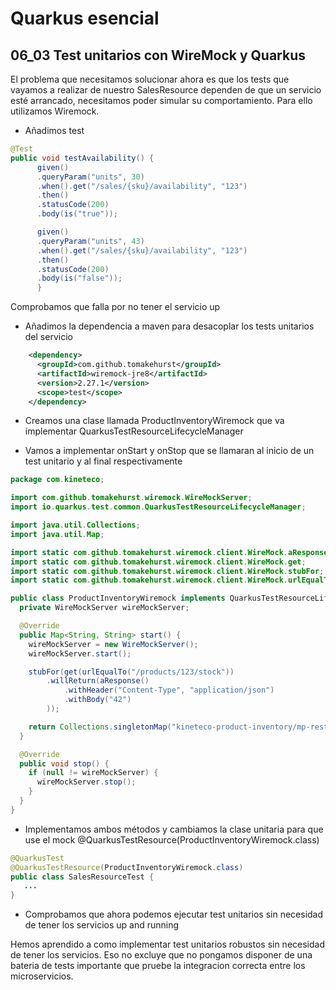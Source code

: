 # Quarkus esencial
## 06_03 Test unitarios con WireMock y Quarkus

El problema que necesitamos solucionar ahora es que los tests que vayamos a realizar de nuestro SalesResource dependen
de que un servicio esté arrancado, necesitamos poder simular su comportamiento.
Para ello utilizamos Wiremock.

* Añadimos test

```java
@Test
public void testAvailability() {
      given()
      .queryParam("units", 30)
      .when().get("/sales/{sku}/availability", "123")
      .then()
      .statusCode(200)
      .body(is("true"));

      given()
      .queryParam("units", 43)
      .when().get("/sales/{sku}/availability", "123")
      .then()
      .statusCode(200)
      .body(is("false"));
      }
```
Comprobamos que falla por no tener el servicio up

* Añadimos la dependencia a maven para desacoplar los tests unitarios del servicio
```xml
    <dependency>
      <groupId>com.github.tomakehurst</groupId>
      <artifactId>wiremock-jre8</artifactId>
      <version>2.27.1</version>
      <scope>test</scope>
    </dependency>
```

* Creamos una clase llamada ProductInventoryWiremock que va implementar QuarkusTestResourceLifecycleManager
  
* Vamos a implementar onStart y onStop que se llamaran al inicio de un test unitario y al final respectivamente
```java
package com.kineteco;

import com.github.tomakehurst.wiremock.WireMockServer;
import io.quarkus.test.common.QuarkusTestResourceLifecycleManager;

import java.util.Collections;
import java.util.Map;

import static com.github.tomakehurst.wiremock.client.WireMock.aResponse;
import static com.github.tomakehurst.wiremock.client.WireMock.get;
import static com.github.tomakehurst.wiremock.client.WireMock.stubFor;
import static com.github.tomakehurst.wiremock.client.WireMock.urlEqualTo;

public class ProductInventoryWiremock implements QuarkusTestResourceLifecycleManager {
  private WireMockServer wireMockServer;

  @Override
  public Map<String, String> start() {
    wireMockServer = new WireMockServer();
    wireMockServer.start();

    stubFor(get(urlEqualTo("/products/123/stock"))
        .willReturn(aResponse()
            .withHeader("Content-Type", "application/json")
            .withBody("42")
        ));

    return Collections.singletonMap("kineteco-product-inventory/mp-rest/url", wireMockServer.baseUrl());
  }

  @Override
  public void stop() {
    if (null != wireMockServer) {
      wireMockServer.stop();
    }
  }
}
```  
* Implementamos ambos métodos y cambiamos la clase unitaria para que use el mock @QuarkusTestResource(ProductInventoryWiremock.class)
```java
@QuarkusTest
@QuarkusTestResource(ProductInventoryWiremock.class)
public class SalesResourceTest {
   ...
}
```  
* Comprobamos que ahora podemos ejecutar test unitarios sin necesidad de tener los servicios up and running

Hemos aprendido a como implementar test unitarios robustos sin necesidad de tener los servicios. Eso no excluye
que no pongamos disponer de una bateria de tests importante que pruebe la integracion correcta entre los microservicios.
